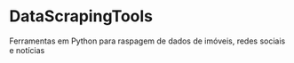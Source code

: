 # DataScrapingTools
Ferramentas em Python para raspagem de dados de imóveis, redes sociais e notícias
